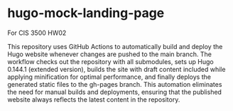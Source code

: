 # hugo-mock-landing-page
For CIS 3500 HW02

This repository uses GitHub Actions to automatically build and deploy the Hugo website whenever changes are pushed to the main branch. The workflow checks out the repository with all submodules, sets up Hugo 0.144.1 (extended version), builds the site with draft content included while applying minification for optimal performance, and finally deploys the generated static files to the gh-pages branch. This automation eliminates the need for manual builds and deployments, ensuring that the published website always reflects the latest content in the repository.

